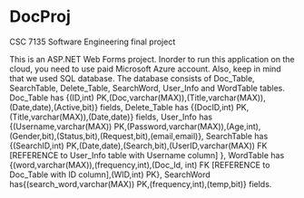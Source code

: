 # DocProj
CSC 7135 Software Engineering final project

This is an ASP.NET Web Forms project. Inorder to run this application on the cloud, you need to use paid Microsoft Azure account. Also, keep in mind that we used SQL database. The database consists of Doc_Table, SearchTable, Delete_Table, SearchWord, User_Info and WordTable tables. Doc_Table has {(ID,int) PK,(Doc,varchar(MAX)),(Title,varchar(MAX)),(Date,date),(Active,bit)} fields, 
Delete_Table has {(DocID,int) PK,(Title,varchar(MAX)),(Date,date)} fields, User_Info has {(Username,varchar(MAX)) PK,(Password,varchar(MAX)),(Age,int),(Gender,bit),(Status,bit),(Request,bit),(email,email)}, SearchTable has {(SearchID,int) PK,(Date,date),(Search,bit),(UserID,varchar(MAX)) FK [REFERENCE to User_Info table with Username column] }, WordTable has {(word,varchar(MAX)),(frequency,int),(Doc_Id, int) FK [REFERENCE to Doc_Table with ID column],(WID,int) PK}, SearchWord has{(search_word,varchar(MAX)) PK,(frequency,int),(temp,bit)} fields.   
